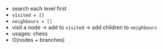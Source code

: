 - search each level first
- `visited = []` 
- `neighbours = []`
- visit a node -> add to `visited` -> add children to `neighbours`
- usages: chess
- O(nodes + branches)